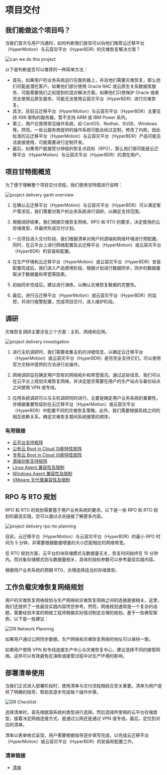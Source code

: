 # 项目交付

## 我们能做这个项目吗？

当我们首次与用户沟通时，如何判断我们是否可以向他们推荐云迁移平台（HyperMotion）与云容灾平台（HyperBDR）的灾难恢复解决方案？

![can we do this project](./images/project-delivery-can-we-do-this-project.png)

以下是判断是否可以推荐的一种简单方法：

- 首先，如果用户的业务系统运行在服务器上，并且他们需要灾难恢复，那么他们可能是潜在客户。如果他们部分使用 Oracle RAC 或云原生关系数据库服务，可能需要我们之前提到的混合解决方案。如果他们只想保护 Oracle 或者完全使用云原生服务，可能无法使用云容灾平台（HyperBDR）进行灾难恢复。
- 其次，目前云迁移平台（HyperMotion）与云容灾平台（HyperBDR）主要支持 X86 架构的服务器，暂不支持 ARM 或 IBM Power 系列。
- 第三，用户应使用常见操作系统，如 CentOS、Redhat、SUSE、Windows 等。然而，一些云服务商提供的操作系统可能会经过定制，修改了内核，因此标准的云迁移平台（HyperMotion）与云容灾平台（HyperBDR）产品可能无法直接使用，可能需要进行定制开发。
- 最后，如果用户能接受分钟级的恢复点目标（RPO），那么他们很可能是云迁移平台（HyperMotion）与云容灾平台（HyperBDR）的潜在用户。

## 项目甘特图概览

为了便于理解整个项目交付流程，我们使用甘特图进行说明：

![project delivery gantt overview](./images/project-delivery-gantt.png)

1. 在确认云迁移平台（HyperMotion）与云容灾平台（HyperBDR）可以满足客户需求后，我们需要对客户的业务系统进行调研，以确定支持范围。

2. 根据调研结果，我们根据灾难恢复网络、RPO 和 RTO 的要求，决定使用的云存储类型，并最终形成交付计划。

3. 一旦项目进入交付阶段，我们根据清单对用户的源端和网络环境进行预配置。同时，在云平台上进行网络配置及云迁移平台（HyperMotion）或云容灾平台（HyperBDR）的安装和配置。

4. 在生产环境和云迁移平台（HyperMotion）或云容灾平台（HyperBDR）安装配置完成后，我们进入产品使用阶段，根据计划进行数据同步。同步的数据量取决于数据量和带宽等因素。

5. 初始同步完成后，建议进行演练，以确认灾难恢复数据的完整性。

6. 最后，进行云迁移平台（HyperMotion）或云容灾平台（HyperBDR）的监控，并进行报警配置，完成项目交付，进入维护阶段。

## 调研

灾难恢复调研主要涉及三个方面：主机、网络和应用。

![project delivery investigation](./images/project-delivery-investigation.png)

1. 进行主机调研时，我们需要收集主机的详细信息，以确定云迁移平台（HyperMotion）或云容灾平台（HyperBDR）是否完全支持它们。可以使用官方文档中提供的方法进行此操作。

2. 网络调研旨在确定用户现有的网络拓扑和带宽情况。通过这些信息，我们可以在云平台上规划灾难恢复网络，并决定是否需要在用户的生产站点与备份站点之间使用 VPN 或专线。

3. 应用系统调研可以与主机调研同时进行，主要是确定用户业务系统的重要性，并根据重要性级别在云迁移平台（HyperMotion）或云容灾平台（HyperBDR）中配置不同的灾难恢复策略。此外，我们需要根据系统之间的相互依赖关系，确定灾难恢复期间系统接管的顺序。

### 有用链接

- [云平台支持矩阵](https://oneprocloud.feishu.cn/sheets/VRqksSPEPhRTPStp3kVcItXNnyh?sheet=Y9fpqO)
- [公有云 Boot in Cloud 功能特性矩阵](https://oneprocloud.feishu.cn/sheets/S7LisoSWdhm2G4t0rdycwxEunEd?sheet=1OatFu)
- [专有云 Boot in Cloud 功能特性矩阵](https://oneprocloud.feishu.cn/sheets/S7LisoSWdhm2G4t0rdycwxEunEd?sheet=2fOzMl)
- [源端功能支持矩阵](https://oneprocloud.feishu.cn/sheets/S7LisoSWdhm2G4t0rdycwxEunEd?sheet=0hEfBi)
- [Linux Agent 兼容性及限制](/product-overview/limitations/linux-agent.html)
- [Windows Agent 兼容性及限制](/product-overview/limitations/windows-agent.html)
- [VMware 无代理兼容性及限制](/product-overview/limitations/vmware-agentless.html)

## RPO 与 RTO 规划

RPO 和 RTO 的规划需要基于用户业务系统的要求。以下是一些 RPO 和 RTO 规划的最佳实践，您可以通过点击链接了解更多内容。

![project delivery rpo rto planning](./images/project-delivery-rpo-rto-planning.png)

目前，云迁移平台（HyperMotion）与云容灾平台（HyperBDR）的最小 RPO 时间为 5 分钟，并需要根据数据增量的大小匹配相应的网络带宽。

在 RTO 规划方面，云平台的块存储模式与数据量无关，恢复时间始终在 15 分钟内。而对象存储模式则与数据量相关，具体的指标参数可以参考最佳实践内容。

根据用户业务系统的预期 RTO，合理选择适当的存储类型。

## 工作负载灾难恢复网络规划

用户的灾难恢复网络规划与生产网络和灾难恢复网络之间的连接直接相关。这里，我们还提供了一些最佳实践内容供您参考。然而，网络规划通常是一个复杂的话题，需要经验丰富的网络工程师根据实际情况制定合理的规划。基于一些典型案例，以下是一些建议：

![DR Network Planning](./images/project-delivery-network-planning.png)

如果用户通过公网同步数据，生产网络和灾难恢复网络的地址可以保持一致。

如果用户使用 VPN 和专线连接生产中心与灾难恢复中心，建议选择不同的接管网络。这样可以有效避免在演练或接管过程中对生产环境的影响。

## 部署清单使用

当我们正式进入部署阶段时，使用清单与交付流程相结合至关重要。清单为用户提供了明确的指导，帮助其逐步完成每个操作步骤。

![DR Checklist](./images/project-delivery-checklist.png)

选择清单时，首先根据源系统的类型进行选择。然后选择所使用的云平台存储类型，接着决定网络连接方式，是通过公网还是通过 VPN 或专线。最后，定位到对应的清单。

清单以表单格式呈现，用户需要根据指导逐步填写完成，以完成云迁移平台（HyperMotion）或云容灾平台（HyperBDR）的安装和配置工作。

### 清单链接

- [清单](/checklist/dr-checklist.html)
